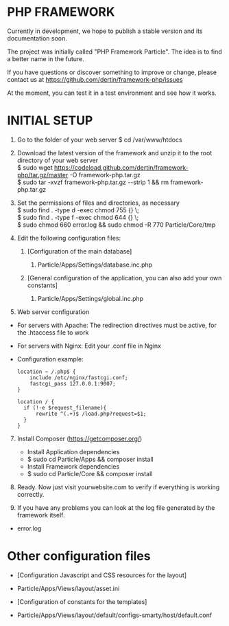 # PHP FRAMEWORK #

Currently in development, we hope to publish a stable version and its documentation soon.

The project was initially called "PHP Framework Particle". The idea is to find a better name in the future.

If you have questions or discover something to improve or change, please contact us at https://github.com/dertin/framework-php/issues

At the moment, you can test it in a test environment and see how it works.

# INITIAL SETUP #

1. Go to the folder of your web server
    $ cd /var/www/htdocs

2. Download the latest version of the framework and unzip it to the root directory of your web server </br>
    $ sudo wget https://codeload.github.com/dertin/framework-php/tar.gz/master -O framework-php.tar.gz </br>
    $ sudo tar -xvzf framework-php.tar.gz --strip 1 && rm framework-php.tar.gz

4. Set the permissions of files and directories, as necessary </br>
    $ sudo find . -type d -exec chmod 755 {} \\;</br>
    $ sudo find . -type f -exec chmod 644 {} \\;</br>
    $ sudo chmod 660 error.log && sudo chmod -R 770 Particle/Core/tmp

5. Edit the following configuration files:

    1. [Configuration of the main database]
        1. Particle/Apps/Settings/database.inc.php

    2.  [General configuration of the application, you can also add your own constants]
        1. Particle/Apps/Settings/global.inc.php

6. Web server configuration

  * For servers with Apache: The redirection directives must be active, for the .htaccess file to work

  * For servers with Nginx: Edit your .conf file in Nginx

  - Configuration example:


    ```
    location ~ /.php$ {   
  		include /etc/nginx/fastcgi.conf;   
  		fastcgi_pass 127.0.0.1:9007;  
  	}  

  	location / {  
      if (!-e $request_filename){  
          rewrite ^(.+)$ /load.php?request=$1;  
      }  
    }  
    ```

7. Install Composer (https://getcomposer.org/)

    * Install Application dependencies
    + $ sudo cd Particle/Apps && composer install

    * Install Framework dependencies
    + $ sudo cd Particle/Core && composer install

8. Ready. Now just visit yourwebsite.com to verify if everything is working correctly.

9. If you have any problems you can look at the log file generated by the framework itself.
  - error.log

# Other configuration files #

* [Configuration Javascript and CSS resources for the layout]
- Particle/Apps/Views/layout/asset.ini

* [Configuration of constants for the templates]
- Particle/Apps/Views/layout/default/configs-smarty/host/default.conf
